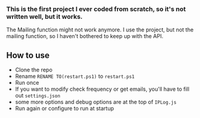 ### This is the first project I ever coded from scratch, so it's not written well, but it works.
The Mailing function might not work anymore. I use the project, but not the mailing function, so I haven't bothered to keep up with the API.

## How to use
- Clone the repo
- Rename `RENAME TO(restart.ps1)` to `restart.ps1`
- Run once
- If you want to modify check frequency or get emails, you'll have to fill out `settings.json`
- some more options and debug options are at the top of `IPLog.js`
- Run again or configure to run at startup
